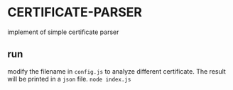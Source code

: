 # CERTIFICATE-PARSER
implement of simple certificate parser

## run
modify the filename in `config.js` to analyze different certificate. The result will be printed in a `json` file.
`node index.js`
